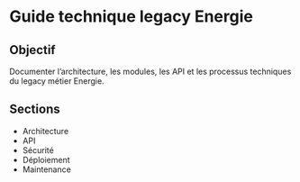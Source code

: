 # Guide technique legacy Energie

## Objectif
Documenter l’architecture, les modules, les API et les processus techniques du legacy métier Energie.

## Sections
- Architecture
- API
- Sécurité
- Déploiement
- Maintenance
